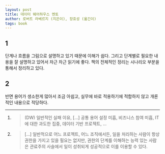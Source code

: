 ```yaml
---
layout: post
title: 데이터 웨어하우스 멘토
author: 로버트 라베르지 (지은이), 장효성 (옮긴이)
tags: book
---
```


## 1
단계나 흐름을 그림으로 설명하고 있기 때문에 이해가 쉽다. 그리고 단계별로 필요한 내용을 잘 설명하고 있어서 차근 차근 읽기에 좋다. 책의 전체적인 정리는 시나리오 부분을 통해서 정리하고 있다.

## 2
반면 용어가 생소한게 많아서 조금 아쉽고, 실무에 바로 적용하기에 적합하지 않고 개론적인 내용으로 적당하다.

----

1. > (DW) 일반적인 실패 이유, [...] 공통 용어 설정 미흡, 비즈니스 참여 미흡, IT에 대한 과도한 집중, 데이터 기반 프로젝트, ...

2. > [...] 일반적으로 어느 프로젝트, 어느 조직에서든, 일을 처리하는 사람이 항상 권한을 가지고 있을 필요는 없지만, 권한의 단계를 이해하는 능력 있는 사람은 관료주의 사슬에서 일이 성취되게 성공적으로 이를 이용할 수 있다.